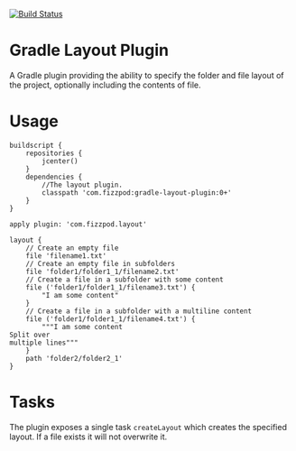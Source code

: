 [![Build Status](https://api.shippable.com/projects/54fcdb365ab6cc13529548b3/badge?branchName=master)](https://app.shippable.com/projects/54fcdb365ab6cc13529548b3/builds/latest)
# Gradle Layout Plugin
A Gradle plugin providing the ability to specify the folder and file layout of the project, optionally including the contents of file.

# Usage
```
buildscript {
    repositories {
        jcenter()
    }
    dependencies {
        //The layout plugin.
        classpath 'com.fizzpod:gradle-layout-plugin:0+'
    }
}

apply plugin: 'com.fizzpod.layout'

layout {
    // Create an empty file
    file 'filename1.txt'
    // Create an empty file in subfolders
    file 'folder1/folder1_1/filename2.txt'
    // Create a file in a subfolder with some content
    file ('folder1/folder1_1/filename3.txt') {
        "I am some content"
    }
    // Create a file in a subfolder with a multiline content
    file ('folder1/folder1_1/filename4.txt') {
        """I am some content
Split over
multiple lines"""
    }
    path 'folder2/folder2_1'
}

```

# Tasks
The plugin exposes a single task `createLayout` which creates the specified layout. If a file exists it will not overwrite it.
